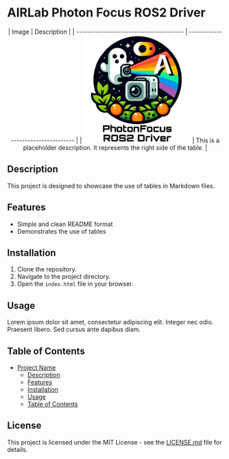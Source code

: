 # AIRLab Photon Focus ROS2 Driver

<div align="center">
| Image                                   | Description                         |
| --------------------------------------- | ----------------------------------- |
| <img src="img/logo.jpeg" width="250">   | This is a placeholder description. It represents the right side of the table. |
</div>

## Description

This project is designed to showcase the use of tables in Markdown files.

## Features

- Simple and clean README format
- Demonstrates the use of tables

## Installation

1. Clone the repository.
2. Navigate to the project directory.
3. Open the `index.html` file in your browser.

## Usage

Lorem ipsum dolor sit amet, consectetur adipiscing elit. Integer nec odio. Praesent libero. Sed cursus ante dapibus diam.

## Table of Contents

- [Project Name](#project-name)
  - [Description](#description)
  - [Features](#features)
  - [Installation](#installation)
  - [Usage](#usage)
  - [Table of Contents](#table-of-contents)

## License

This project is licensed under the MIT License - see the [LICENSE.md](LICENSE.md) file for details.

